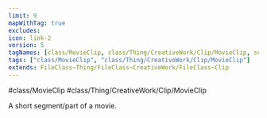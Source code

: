 ```yaml
---
limit: 9
mapWithTag: true
excludes:
icon: link-2
version: 5
tagNames: [class/MovieClip, class/Thing/CreativeWork/Clip/MovieClip, schema-org/MovieClip]
tags: ["class/MovieClip", "class/Thing/CreativeWork/Clip/MovieClip"]
extends: FileClass~Thing/FileClass~CreativeWork/FileClass~Clip
---
```


#class/MovieClip
#class/Thing/CreativeWork/Clip/MovieClip


A short segment/part of a movie.


